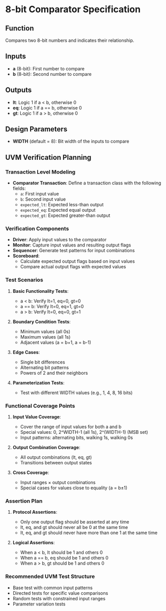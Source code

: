 # 8-bit Comparator Specification

## Function

Compares two 8-bit numbers and indicates their relationship.

## Inputs

- **a** (8-bit): First number to compare
- **b** (8-bit): Second number to compare

## Outputs

- **lt**: Logic 1 if a < b, otherwise 0
- **eq**: Logic 1 if a == b, otherwise 0
- **gt**: Logic 1 if a > b, otherwise 0

## Design Parameters

- **WIDTH** (default = 8): Bit width of the inputs to compare

## UVM Verification Planning

### Transaction Level Modeling
- **Comparator Transaction**: Define a transaction class with the following fields:
  - `a`: First input value
  - `b`: Second input value
  - `expected_lt`: Expected less-than output
  - `expected_eq`: Expected equal output
  - `expected_gt`: Expected greater-than output

### Verification Components
- **Driver**: Apply input values to the comparator
- **Monitor**: Capture input values and resulting output flags
- **Sequencer**: Generate test patterns for input combinations
- **Scoreboard**: 
  - Calculate expected output flags based on input values
  - Compare actual output flags with expected values

### Test Scenarios
1. **Basic Functionality Tests**:
   - a < b: Verify lt=1, eq=0, gt=0
   - a == b: Verify lt=0, eq=1, gt=0
   - a > b: Verify lt=0, eq=0, gt=1

2. **Boundary Condition Tests**:
   - Minimum values (all 0s)
   - Maximum values (all 1s)
   - Adjacent values (a = b+1, a = b-1)

3. **Edge Cases**:
   - Single bit differences
   - Alternating bit patterns
   - Powers of 2 and their neighbors

4. **Parameterization Tests**:
   - Test with different WIDTH values (e.g., 1, 4, 8, 16 bits)

### Functional Coverage Points
1. **Input Value Coverage**:
   - Cover the range of input values for both a and b
   - Special values: 0, 2^WIDTH-1 (all 1s), 2^(WIDTH-1) (MSB set)
   - Input patterns: alternating bits, walking 1s, walking 0s

2. **Output Combination Coverage**:
   - All output combinations (lt, eq, gt)
   - Transitions between output states

3. **Cross Coverage**:
   - Input ranges × output combinations
   - Special cases for values close to equality (a = b±1)

### Assertion Plan
1. **Protocol Assertions**:
   - Only one output flag should be asserted at any time
   - lt, eq, and gt should never all be 0 at the same time
   - lt, eq, and gt should never have more than one 1 at the same time

2. **Logical Assertions**:
   - When a < b, lt should be 1 and others 0
   - When a == b, eq should be 1 and others 0
   - When a > b, gt should be 1 and others 0

### Recommended UVM Test Structure
- Base test with common input patterns
- Directed tests for specific value comparisons
- Random tests with constrained input ranges
- Parameter variation tests

